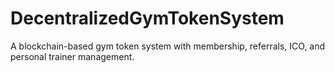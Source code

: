 # DecentralizedGymTokenSystem
A blockchain-based gym token system with membership, referrals, ICO, and personal trainer management.
